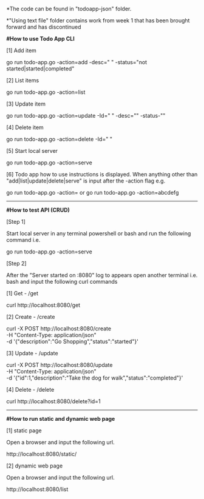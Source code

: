*The code can be found in "todoapp-json" folder.

*"Using text file" folder contains work from week 1 that has been brought forward and has discontinued

**#How to use Todo App CLI**

[1] Add item

go run todo-app.go -action=add -desc=" " -status="not started|started|completed"

[2] List items

go run todo-app.go -action=list

[3] Update item

go run todo-app.go -action=update -Id=" " -desc="" -status-""

[4] Delete item

go run todo-app.go -action=delete -Id=" "

[5] Start local server

go run todo-app.go -action=serve

[6] Todo app how to use instructions is displayed.
When anything other than "add|list|update|delete|serve" is input after the -action flag e.g.

go run todo-app.go -action= or go run todo-app.go -action=abcdefg

----------------------------------------------------------------------------------------------------------------------

**#How to test API (CRUD)**

[Step 1]

Start local server in any terminal powershell or bash and run the following command i.e.

go run todo-app.go -action=serve

[Step 2]

After the "Server started on :8080" log to appears open another terminal i.e. bash and input the following curl commands

[1] Get - /get

curl http://localhost:8080/get

[2] Create - /create

curl -X POST http://localhost:8080/create \
  -H "Content-Type: application/json" \
  -d '{"description":"Go Shopping","status":"started"}'

[3] Update - /update

curl -X POST http://localhost:8080/update \
  -H "Content-Type: application/json" \
  -d '{"id":1,"description":"Take the dog for walk","status":"completed"}'

[4] Delete - /delete

curl http://localhost:8080/delete?id=1

---------------------------------------------------------------------------------------------------------------------

**#How to run static and dynamic web page**

[1] static page

Open a browser and input the following url.

http://localhost:8080/static/

[2] dynamic web page

Open a browser and input the following url.

http://localhost:8080/list



